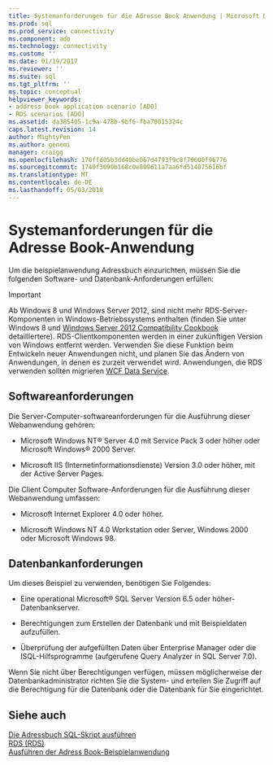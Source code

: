```yaml
---
title: Systemanforderungen für die Adresse Book Anwendung | Microsoft Docs
ms.prod: sql
ms.prod_service: connectivity
ms.component: ado
ms.technology: connectivity
ms.custom: ''
ms.date: 01/19/2017
ms.reviewer: ''
ms.suite: sql
ms.tgt_pltfrm: ''
ms.topic: conceptual
helpviewer_keywords:
- address book application scenario [ADO]
- RDS scenarios [ADO]
ms.assetid: da385405-1c9a-478b-9bf6-fba70015324c
caps.latest.revision: 14
author: MightyPen
ms.author: genemi
manager: craigg
ms.openlocfilehash: 170ffd05b3dd40be067d4793f9c8f79600f96776
ms.sourcegitcommit: 1740f3090b168c0e809611a7aa6fd514075616bf
ms.translationtype: MT
ms.contentlocale: de-DE
ms.lasthandoff: 05/03/2018
---
```

# <a name="system-requirements-for-the-address-book-application"></a>Systemanforderungen für die Adresse Book-Anwendung
Um die beispielanwendung Adressbuch einzurichten, müssen Sie die folgenden Software- und Datenbank-Anforderungen erfüllen:  
  
> [!IMPORTANT]
>  Ab Windows 8 und Windows Server 2012, sind nicht mehr RDS-Server-Komponenten in Windows-Betriebssystems enthalten (finden Sie unter Windows 8 und [Windows Server 2012 Compatibility Cookbook](https://www.microsoft.com/en-us/download/details.aspx?id=27416) detailliertere). RDS-Clientkomponenten werden in einer zukünftigen Version von Windows entfernt werden. Verwenden Sie diese Funktion beim Entwickeln neuer Anwendungen nicht, und planen Sie das Ändern von Anwendungen, in denen es zurzeit verwendet wird. Anwendungen, die RDS verwenden sollten migrieren [WCF Data Service](http://go.microsoft.com/fwlink/?LinkId=199565).  
  
## <a name="software-requirements"></a>Softwareanforderungen  
 Die Server-Computer-softwareanforderungen für die Ausführung dieser Webanwendung gehören:  
  
-   Microsoft Windows NT® Server 4.0 mit Service Pack 3 oder höher oder Microsoft Windows® 2000 Server.  
  
-   Microsoft IIS (Internetinformationsdienste) Version 3.0 oder höher, mit der Active Server Pages.  
  
 Die Client Computer Software-Anforderungen für die Ausführung dieser Webanwendung umfassen:  
  
-   Microsoft Internet Explorer 4.0 oder höher.  
  
-   Microsoft Windows NT 4.0 Workstation oder Server, Windows 2000 oder Microsoft Windows 98.  
  
## <a name="database-requirements"></a>Datenbankanforderungen  
 Um dieses Beispiel zu verwenden, benötigen Sie Folgendes:  
  
-   Eine operational Microsoft® SQL Server Version 6.5 oder höher-Datenbankserver.  
  
-   Berechtigungen zum Erstellen der Datenbank und mit Beispieldaten aufzufüllen.  
  
-   Überprüfung der aufgefüllten Daten über Enterprise Manager oder die ISQL-Hilfsprogramme (aufgerufene Query Analyzer in SQL Server 7.0).  
  
 Wenn Sie nicht über Berechtigungen verfügen, müssen möglicherweise der Datenbankadministrator richten Sie die System- und erteilen Sie Zugriff auf die Berechtigung für die Datenbank oder die Datenbank für Sie eingerichtet.  
  
## <a name="see-also"></a>Siehe auch  
 [Die Adressbuch SQL-Skript ausführen](../../../ado/guide/remote-data-service/running-the-address-book-sql-script.md)   
 [RDS (RDS)](../../../ado/reference/rds-api/datacontrol-object-rds.md)   
 [Ausführen der Adress Book-Beispielanwendung](../../../ado/guide/remote-data-service/running-the-address-book-sample-application.md)


